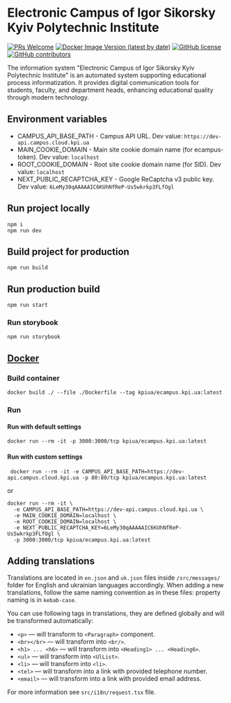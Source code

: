 # Electronic Campus of Igor Sikorsky Kyiv Polytechnic Institute

[![PRs Welcome](https://img.shields.io/badge/PRs-welcome-brightgreen.svg)](http://makeapullrequest.com)
[![Docker Image Version (latest by date)](https://img.shields.io/docker/v/kpiua/ecampus.kpi.ua)](https://hub.docker.com/r/kpiua/ecampus.kpi.ua)
[![GitHub license](https://img.shields.io/github/license/kpi-ua/ecampus.kpi.ua.svg)](https://github.com/kpi-ua/ecampus.kpi.ua/blob/master/LICENSE)
[![GitHub contributors](https://img.shields.io/github/contributors/kpi-ua/ecampus.kpi.ua.svg)](https://GitHub.com/kpi-ua/ecampus.kpi.ua/graphs/contributors/)

The information system "Electronic Campus of Igor Sikorsky Kyiv Polytechnic Institute" is an automated system supporting educational process informatization. It provides digital communication tools for students, faculty, and department heads, enhancing educational quality through modern technology.

## Environment variables

- CAMPUS_API_BASE_PATH - Campus API URL. Dev value: `https://dev-api.campus.cloud.kpi.ua`
- MAIN_COOKIE_DOMAIN - Main site cookie domain name (for ecampus-token). Dev value: `localhost`
- ROOT_COOKIE_DOMAIN - Root site cookie domain name (for SID). Dev value: `localhost`
- NEXT_PUBLIC_RECAPTCHA_KEY - Google ReCaptcha v3 public key. Dev value: `6LeMy30qAAAAAIC6KUhNfReP-Us5wkrkp3FLfOgl`

## Run project locally

```shell
npm i
npm run dev
```

## Build project for production

```shell
npm run build
```

## Run production build

```shell
npm run start
```

### Run storybook

```shell
npm run storybook
```

## [Docker](https://hub.docker.com/r/kpiua/ecampus-kpi-ua)

### Build container

```shell
docker build ./ --file ./Dockerfile --tag kpiua/ecampus.kpi.ua:latest
```

### Run

#### Run with default settings

```shell
docker run --rm -it -p 3000:3000/tcp kpiua/ecampus.kpi.ua:latest
```

#### Run with custom settings

```shell
 docker run --rm -it -e CAMPUS_API_BASE_PATH=https://dev-api.campus.cloud.kpi.ua -p 80:80/tcp kpiua/ecampus.kpi.ua:latest
```

or

```shell
docker run --rm -it \
  -e CAMPUS_API_BASE_PATH=https://dev-api.campus.cloud.kpi.ua \
  -e MAIN_COOKIE_DOMAIN=localhost \
  -e ROOT_COOKIE_DOMAIN=localhost \
  -e NEXT_PUBLIC_RECAPTCHA_KEY=6LeMy30qAAAAAIC6KUhNfReP-Us5wkrkp3FLfOgl \
  -p 3000:3000/tcp kpiua/ecampus.kpi.ua:latest
```

## Adding translations

Translations are located in `en.json` and `uk.json` files inside `/src/messages/` folder for English and ukrainian languages accordingly. When adding a new translations, follow the same naming convention as in these files: property naming is in `kebab-case`.

You can use following tags in translations, they are defined globally and will be transformed automatically:

- `<p>` — will transform to `<Paragraph>` component.
- `<br></br>` — will transform into `<br/>`.
- `<h1> ... <h6>` — will transform into `<Heading1> ... <Heading6>`.
- `<ul>` — will transform into `<UlList>`.
- `<li>` — will transform into `<li>`.
- `<tel>` — will transform into a link with provided telephone number.
- `<email>` — will transform into a link with provided email address.

For more information see `src/i18n/request.tsx` file.
